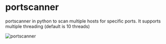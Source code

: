 # portscanner
portscanner in python to scan multiple hosts for specific ports.
It supports multiple threading (default is 10 threads)

![portscanner](https://user-images.githubusercontent.com/121404035/219864809-429c7b22-69dc-4f1e-b717-3ae90493836e.png)
